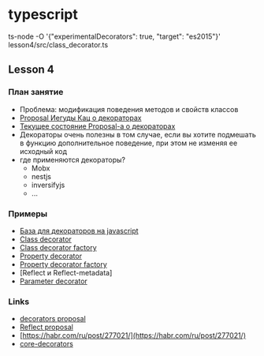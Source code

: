 # typescript

ts-node -O '{"experimentalDecorators": true, "target": "es2015"}' lesson4/src/class_decorator.ts

## Lesson 4

### План занятие
 - Проблема: модификация поведения методов и свойств классов  
 - [Proposal Иегуды Кац о декораторах](https://github.com/wycats/javascript-decorators)  
 - [Текущее состояние Proposal-а о декораторах](https://github.com/tc39/proposal-decorators)  
 - Декораторы очень полезны в том случае, если вы хотите подмешать в функцию дополнительное поведение, при этом не изменяя ее исходный код
 - где применяются декораторы?
   - Mobx
   - nestjs
   - inversifyjs
   - ...


### Примеры
 - [База для декораторов на javascript](./examples/object_classes.js)  
 - [Class decorator](./examples/class_decorator.ts)  
 - [Class decorator factory](./examples/class_decorator_factory.ts)  
 - [Property decorator](./examples/property_decorator.ts)  
 - [Property decorator factory](./examples/class_decorator_factory.ts)  
 - [Reflect и Reflect-metadata]
 - [Parameter decorator](./examples/parameter_decorator.ts)  

### Links
 - [decorators proposal](https://github.com/tc39/proposal-decorators)  
 - [Reflect proposal](https://rbuckton.github.io/reflect-metadata)  
 - [https://habr.com/ru/post/277021/](https://habr.com/ru/post/277021/)  
 - [core-decorators](https://github.com/jayphelps/core-decorators)  